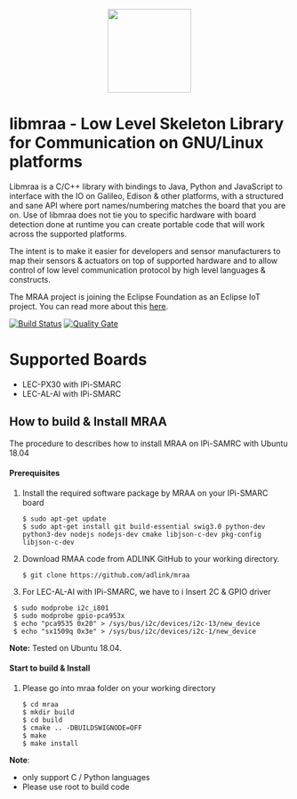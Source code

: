 <p align="center">
  <img src="http://iotdk.intel.com/misc/logos/mraa.png" height="150px" width="auto" algt="Mraa Logo"/>
</p>

libmraa - Low Level Skeleton Library for Communication on GNU/Linux platforms
=============================================================================

Libmraa is a C/C++ library with bindings to Java, Python and JavaScript to
interface with the IO on Galileo, Edison & other platforms, with a structured
and sane API where port names/numbering matches the board that you are on. Use
of libmraa does not tie you to specific hardware with board detection done at
runtime you can create portable code that will work across the supported
platforms.

The intent is to make it easier for developers and sensor manufacturers to map
their sensors & actuators on top of supported hardware and to allow control of
low level communication protocol by high level languages & constructs.

The MRAA project is joining the Eclipse Foundation as an Eclipse IoT project.
You can read more about this [here](https://projects.eclipse.org/proposals/eclipse-mraa).

[![Build Status](https://travis-ci.org/intel-iot-devkit/mraa.svg?branch=master)](https://travis-ci.org/intel-iot-devkit/mraa) [![Quality Gate](https://sonarcloud.io/api/project_badges/measure?project=mraa-master&metric=alert_status)](https://sonarcloud.io/dashboard?id=mraa-master)

Supported Boards
================
* LEC-PX30 with IPi-SMARC
* LEC-AL-AI with IPi-SMARC


## How to build & Install MRAA
The procedure to describes how to install MRAA on IPi-SAMRC with Ubuntu 18.04



#### **Prerequisites**

1. Install the required software package by MRAA on your IPi-SMARC board

   ```
   $ sudo apt-get update
   $ sudo apt-get install git build-essential swig3.0 python-dev python3-dev nodejs nodejs-dev cmake libjson-c-dev pkg-config libjson-c-dev
   ```

2. Download RMAA code from ADLINK GitHub to your working directory.
   ```
   $ git clone https://github.com/adlink/mraa
   ```

3. For LEC-AL-AI with IPi-SMARC, we have to i Insert 2C & GPIO driver

  ```
   $ sudo modprobe i2c_i801
   $ sudo modprobe gpio-pca953x
   $ echo "pca9535 0x20" > /sys/bus/i2c/devices/i2c-13/new_device
   $ echo "sx1509q 0x3e" > /sys/bus/i2c/devices/i2c-1/new_device
   ```

**Note:** Tested on Ubuntu 18.04.


#### Start to build & Install

1. Please go into mraa folder on your working directory
   ```
   $ cd mraa
   $ mkdir build
   $ cd build
   $ cmake .. -DBUILDSWIGNODE=OFF
   $ make
   $ make install
   ```

**Note**: 
  * only support C / Python languages
  * Please use root to build code








